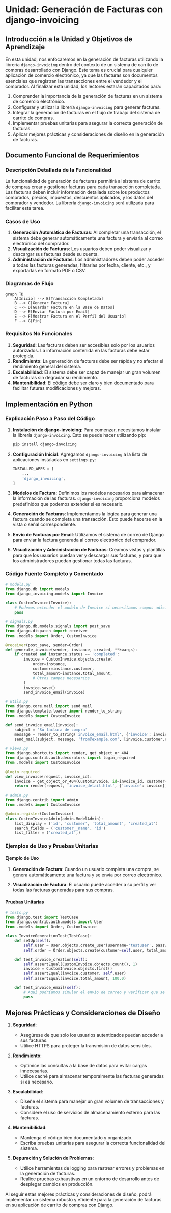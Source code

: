 # Unidad: Generación de Facturas con django-invoicing

## Introducción a la Unidad y Objetivos de Aprendizaje

En esta unidad, nos enfocaremos en la generación de facturas utilizando la librería `django-invoicing` dentro del contexto de un sistema de carrito de compras desarrollado con Django. Este tema es crucial para cualquier aplicación de comercio electrónico, ya que las facturas son documentos esenciales que registran las transacciones entre el vendedor y el comprador. Al finalizar esta unidad, los lectores estarán capacitados para:

1. Comprender la importancia de la generación de facturas en un sistema de comercio electrónico.
2. Configurar y utilizar la librería `django-invoicing` para generar facturas.
3. Integrar la generación de facturas en el flujo de trabajo del sistema de carrito de compras.
4. Implementar pruebas unitarias para asegurar la correcta generación de facturas.
5. Aplicar mejores prácticas y consideraciones de diseño en la generación de facturas.

## Documento Funcional de Requerimientos

### Descripción Detallada de la Funcionalidad

La funcionalidad de generación de facturas permitirá al sistema de carrito de compras crear y gestionar facturas para cada transacción completada. Las facturas deben incluir información detallada sobre los productos comprados, precios, impuestos, descuentos aplicados, y los datos del comprador y vendedor. La librería `django-invoicing` será utilizada para facilitar esta tarea.

### Casos de Uso

1. **Generación Automática de Facturas**: Al completar una transacción, el sistema debe generar automáticamente una factura y enviarla al correo electrónico del comprador.
2. **Visualización de Facturas**: Los usuarios deben poder visualizar y descargar sus facturas desde su cuenta.
3. **Administración de Facturas**: Los administradores deben poder acceder a todas las facturas generadas, filtrarlas por fecha, cliente, etc., y exportarlas en formato PDF o CSV.

### Diagramas de Flujo

```mermaid
graph TD
    A[Inicio] --> B[Transacción Completada]
    B --> C[Generar Factura]
    C --> D[Guardar Factura en la Base de Datos]
    D --> E[Enviar Factura por Email]
    E --> F[Mostrar Factura en el Perfil del Usuario]
    F --> G[Fin]
```

### Requisitos No Funcionales

1. **Seguridad**: Las facturas deben ser accesibles solo por los usuarios autorizados. La información contenida en las facturas debe estar protegida.
2. **Rendimiento**: La generación de facturas debe ser rápida y no afectar el rendimiento general del sistema.
3. **Escalabilidad**: El sistema debe ser capaz de manejar un gran volumen de facturas sin degradar su rendimiento.
4. **Mantenibilidad**: El código debe ser claro y bien documentado para facilitar futuras modificaciones y mejoras.

## Implementación en Python

### Explicación Paso a Paso del Código

1. **Instalación de django-invoicing**:
   Para comenzar, necesitamos instalar la librería `django-invoicing`. Esto se puede hacer utilizando pip:
   ```bash
   pip install django-invoicing
   ```

2. **Configuración Inicial**:
   Agregamos `django-invoicing` a la lista de aplicaciones instaladas en `settings.py`:
   ```python
   INSTALLED_APPS = [
       ...
       'django_invoicing',
   ]
   ```

3. **Modelos de Factura**:
   Definimos los modelos necesarios para almacenar la información de las facturas. `django-invoicing` proporciona modelos predefinidos que podemos extender si es necesario.

4. **Generación de Facturas**:
   Implementamos la lógica para generar una factura cuando se completa una transacción. Esto puede hacerse en la vista o señal correspondiente.

5. **Envío de Facturas por Email**:
   Utilizamos el sistema de correo de Django para enviar la factura generada al correo electrónico del comprador.

6. **Visualización y Administración de Facturas**:
   Creamos vistas y plantillas para que los usuarios puedan ver y descargar sus facturas, y para que los administradores puedan gestionar todas las facturas.

### Código Fuente Completo y Comentado

```python
# models.py
from django.db import models
from django_invoicing.models import Invoice

class CustomInvoice(Invoice):
    # Podemos extender el modelo de Invoice si necesitamos campos adicionales
    pass

# signals.py
from django.db.models.signals import post_save
from django.dispatch import receiver
from .models import Order, CustomInvoice

@receiver(post_save, sender=Order)
def generate_invoice(sender, instance, created, **kwargs):
    if created and instance.status == 'completed':
        invoice = CustomInvoice.objects.create(
            order=instance,
            customer=instance.customer,
            total_amount=instance.total_amount,
            # Otros campos necesarios
        )
        invoice.save()
        send_invoice_email(invoice)

# utils.py
from django.core.mail import send_mail
from django.template.loader import render_to_string
from .models import CustomInvoice

def send_invoice_email(invoice):
    subject = 'Su factura de compra'
    message = render_to_string('invoice_email.html', {'invoice': invoice})
    send_mail(subject, message, 'from@example.com', [invoice.customer.email])

# views.py
from django.shortcuts import render, get_object_or_404
from django.contrib.auth.decorators import login_required
from .models import CustomInvoice

@login_required
def view_invoice(request, invoice_id):
    invoice = get_object_or_404(CustomInvoice, id=invoice_id, customer=request.user)
    return render(request, 'invoice_detail.html', {'invoice': invoice})

# admin.py
from django.contrib import admin
from .models import CustomInvoice

@admin.register(CustomInvoice)
class CustomInvoiceAdmin(admin.ModelAdmin):
    list_display = ('id', 'customer', 'total_amount', 'created_at')
    search_fields = ('customer__name', 'id')
    list_filter = ('created_at',)
```

### Ejemplos de Uso y Pruebas Unitarias

#### Ejemplo de Uso

1. **Generación de Factura**:
   Cuando un usuario completa una compra, se genera automáticamente una factura y se envía por correo electrónico.

2. **Visualización de Factura**:
   El usuario puede acceder a su perfil y ver todas las facturas generadas para sus compras.

#### Pruebas Unitarias

```python
# tests.py
from django.test import TestCase
from django.contrib.auth.models import User
from .models import Order, CustomInvoice

class InvoiceGenerationTest(TestCase):
    def setUp(self):
        self.user = User.objects.create_user(username='testuser', password='12345')
        self.order = Order.objects.create(customer=self.user, total_amount=100.0, status='completed')

    def test_invoice_creation(self):
        self.assertEqual(CustomInvoice.objects.count(), 1)
        invoice = CustomInvoice.objects.first()
        self.assertEqual(invoice.customer, self.user)
        self.assertEqual(invoice.total_amount, 100.0)

    def test_invoice_email(self):
        # Aquí podríamos simular el envío de correo y verificar que se envió correctamente
        pass
```

## Mejores Prácticas y Consideraciones de Diseño

1. **Seguridad**:
   - Asegúrese de que solo los usuarios autenticados puedan acceder a sus facturas.
   - Utilice HTTPS para proteger la transmisión de datos sensibles.

2. **Rendimiento**:
   - Optimice las consultas a la base de datos para evitar cargas innecesarias.
   - Utilice caché para almacenar temporalmente las facturas generadas si es necesario.

3. **Escalabilidad**:
   - Diseñe el sistema para manejar un gran volumen de transacciones y facturas.
   - Considere el uso de servicios de almacenamiento externo para las facturas.

4. **Mantenibilidad**:
   - Mantenga el código bien documentado y organizado.
   - Escriba pruebas unitarias para asegurar la correcta funcionalidad del sistema.

5. **Depuración y Solución de Problemas**:
   - Utilice herramientas de logging para rastrear errores y problemas en la generación de facturas.
   - Realice pruebas exhaustivas en un entorno de desarrollo antes de desplegar cambios en producción.

Al seguir estas mejores prácticas y consideraciones de diseño, podrá implementar un sistema robusto y eficiente para la generación de facturas en su aplicación de carrito de compras con Django.